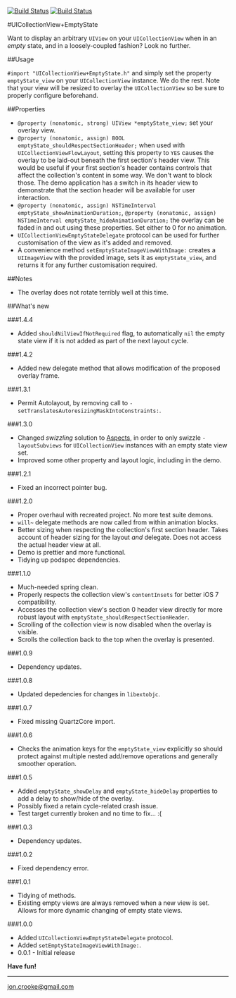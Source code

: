 [![Build Status](https://travis-ci.org/itsthejb/UICollectionViewEmptyState.svg?branch=develop)](https://travis-ci.org/itsthejb/UICollectionViewEmptyState)
[![Build Status](https://travis-ci.org/itsthejb/UICollectionViewEmptyState.svg?branch=master)](https://travis-ci.org/itsthejb/UICollectionViewEmptyState)

#UICollectionView+EmptyState

Want to display an arbitrary `UIView` on your `UICollectionView` when in an *empty* state, and in a loosely-coupled fashion? Look no further.

##Usage

`#import "UICollectionView+EmptyState.h"` and simply set the property `emptyState_view` on your `UICollectionView` instance. We do the rest. Note that your view will be resized to overlay the `UICollectionView` so be sure to properly configure beforehand.

##Properties

* `@property (nonatomic, strong) UIView *emptyState_view;` set your overlay view.
* `@property (nonatomic, assign) BOOL emptyState_shouldRespectSectionHeader;` when used with `UICollectionViewFlowLayout`, setting this property to `YES` causes the overlay to be laid-out beneath the first section's header view. This would be useful if your first section's header contains controls that affect the collection's content in some way. We don't want to block those. The demo application has a switch in its header view to demonstrate that the section header will be available for user interaction.
* `@property (nonatomic, assign) NSTimeInterval emptyState_showAnimationDuration;`, `@property (nonatomic, assign) NSTimeInterval emptyState_hideAnimationDuration;` the overlay can be faded in and out using these properties. Set either to 0 for no animation.
* `UICollectionViewEmptyStateDelegate` protocol can be used for further customisation of the view as it's added and removed.
* A convenience method `setEmptyStateImageViewWithImage:` creates a `UIImageView` with the provided image, sets it as `emptyState_view`, and returns it for any further customisation required.

##Notes

* The overlay does not rotate terribly well at this time.


##What's new

###1.4.4
 * Added `shouldNilViewIfNotRequired` flag, to automatically `nil` the empty state view if it is not added as part of the next layout cycle.
 
###1.4.2
* Added new delegate method that allows modification of the proposed overlay frame.

###1.3.1
 * Permit Autolayout, by removing call to `-setTranslatesAutoresizingMaskIntoConstraints:`.

###1.3.0
* Changed *swizzling* solution to [Aspects](https://github.com/steipete/Aspects), in order to only swizzle `-layoutSubviews` for `UICollectionView` instances with an empty state view set.
* Improved some other property and layout logic, including in the demo.

###1.2.1
* Fixed an incorrect pointer bug.

###1.2.0
* Proper overhaul with recreated project. No more test suite demons.
* `will~` delegate methods are now called from within animation blocks.
* Better sizing when respecting the collection's first section header. Takes account of header sizing for the layout *and* delegate. Does not access the actual header view at all.
* Demo is prettier and more functional.
* Tidying up podspec dependencies.

###1.1.0
* Much-needed spring clean.
* Properly respects the collection view's `contentInsets` for better iOS 7 compatibility.
* Accesses the collection view's section 0 header view directly for more robust layout with `emptyState_shouldRespectSectionHeader`.
* Scrolling of the collection view is now disabled when the overlay is visible.
* Scrolls the collection back to the top when the overlay is presented.

###1.0.9
* Dependency updates.

###1.0.8
* Updated depedencies for changes in `libextobjc`.

###1.0.7
* Fixed missing QuartzCore import.

###1.0.6
* Checks the animation keys for the `emptyState_view` explicitly so should protect against multiple nested add/remove operations and generally smoother operation.

###1.0.5
* Added `emptyState_showDelay` and `emptyState_hideDelay` properties to add a delay to show/hide of the overlay.
* Possibly fixed a retain cycle-related crash issue.
* Test target currently broken and no time to fix... :(

###1.0.3
* Dependency updates.

###1.0.2
* Fixed dependency error.

###1.0.1
* Tidying of methods.
* Existing empty views are always removed when a new view is set. Allows for more dynamic changing of empty state views. 

###1.0.0
* Added `UICollectionViewEmptyStateDelegate` protocol.
* Added `setEmptyStateImageViewWithImage:`.
* 0.0.1 - Initial release

 
**Have fun!**

---

<jon.crooke@gmail.com>




